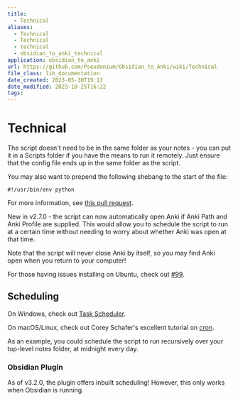 ```yaml
---
title:
  - Technical
aliases:
  - Technical
  - Technical
  - technical
  - obsidian_to_anki_technical
application: obsidian_to_anki
url: https://github.com/Pseudonium/Obsidian_to_Anki/wiki/Technical
file_class: lib_documentation
date_created: 2023-05-30T19:13
date_modified: 2023-10-25T16:22
tags:
---
```

# Technical

The script doesn't need to be in the same folder as your notes - you can put it in a Scripts folder if you have the means to run it remotely. Just ensure that the config file ends up in the same folder as the script.

You may also want to prepend the following shebang to the start of the file:

`#!/usr/bin/env python`

For more information, see [this pull request](https://github.com/Pseudonium/Obsidian_to_Anki/pull/13).

New in v2.7.0 - the script can now automatically open Anki if Anki Path and Anki Profile are supplied. This would allow you to schedule the script to run at a certain time without needing to worry about whether Anki was open at that time.

Note that the script will never close Anki by itself, so you may find Anki open when you return to your computer!

For those having issues installing on Ubuntu, check out [#99](https://github.com/Pseudonium/Obsidian_to_Anki/issues/99).

## Scheduling

On Windows, check out [Task Scheduler](https://www.windowscentral.com/how-create-automated-task-using-task-scheduler-windows-10).

On macOS/Linux, check out Corey Schafer's excellent tutorial on [cron](https://www.youtube.com/watch?v=QZJ1drMQz1A).

As an example, you could schedule the script to run recursively over your top-level notes folder, at midnight every day.

### Obsidian Plugin

As of v3.2.0, the plugin offers inbuilt scheduling! However, this only works when Obsidian is running.
